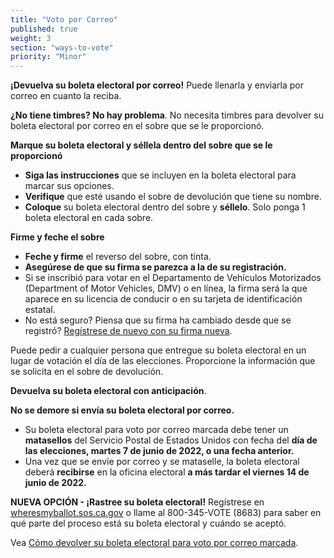 ```yaml
---
title: "Voto por Correo"
published: true
weight: 3
section: "ways-to-vote"
priority: "Minor"
---
```


**¡Devuelva su boleta electoral por correo!** Puede llenarla y enviarla por correo en cuanto la reciba. 

**¿No tiene timbres? No hay problema**. No necesita timbres para devolver su boleta electoral por correo en el sobre que se le proporcionó.

**Marque su boleta electoral y séllela dentro del sobre que se le proporcionó**
- **Siga las instrucciones** que se incluyen en la boleta electoral para marcar sus opciones.
- **Verifique** que esté usando el sobre de devolución que tiene su nombre.
- **Coloque** su boleta electoral dentro del sobre y **séllelo**. Solo ponga 1 boleta electoral en cada sobre.

**Firme y feche el sobre**
- **Feche y firme** el reverso del sobre, con tinta.
- **Asegúrese de que su firma se parezca a la de su registración.**
 - Si se inscribió para votar en el Departamento de Vehículos Motorizados (Department of Motor Vehicles, DMV) o en línea, la firma será la que aparece en su licencia de conducir o en su tarjeta de identificación estatal.
 - No está seguro? Piensa que su firma ha cambiado desde que se registró? [Regístrese de nuevo con su firma nueva](https://registertovote.ca.gov/es-mx).

Puede pedir a cualquier persona que entregue su boleta electoral en un lugar de votación el día de las elecciones. Proporcione la información que se solicita en el sobre de devolución. 

**Devuelva su boleta electoral con anticipación**.

**No se demore si envía su boleta electoral por correo.**  
- Su boleta electoral para voto por correo marcada debe tener un **matasellos** del Servicio Postal de Estados Unidos con fecha del **día de las elecciones, martes 7 de junio de 2022, o una fecha anterior.**
- Una vez que se envíe por correo y se mataselle, la boleta electoral deberá **recibirse** en la oficina electoral **a más tardar el viernes 14 de junio de 2022.**

**NUEVA OPCIÓN - ¡Rastree su boleta electoral!** Regístrese en [wheresmyballot.sos.ca.gov](https://california.ballottrax.net/voter/) o llame al 800-345-VOTE (8683) para saber en qué parte del proceso está su boleta electoral y cuándo se aceptó. 

Vea [Cómo devolver su boleta electoral para voto por correo marcada](https://www.youtube.com/watch?v=mP7n6QIW87Q). 
